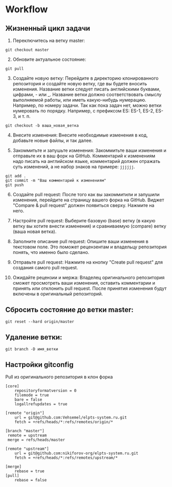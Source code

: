 # Workflow


## Жизненный цикл задачи

1. Переключитесь на ветку master:
```
git checkout master
```

2. Обновите актуальное состояние:
```
git pull
```
   
3. Создайте новую ветку:
Перейдите в директорию клонированного репозитория и создайте новую ветку, где вы будете вносить изменения. Название ветки следует писать английскими буквами, цифрами, - или _.
Название ветки должно соответствовать смыслу выполняемой работы, или иметь какую-нибудь нумерацию. Например, по номеру задачи. Так как пока задач нет, можно ветки нумеровать по порядку.
Например, с префиксом ES: ES-1, ES-2, ES-3, и т. п.
```
git checkout -b ваша_новая_ветка
```

4. Внесите изменения:
Внесите необходимые изменения в код, добавьте новые файлы, и так далее.

5. Закоммитьте и запушьте изменения:
Закоммитьте ваши изменения и отправьте их в ваш форк на GitHub. Комментарий к изменениям надо писать на английском языке, комментарий должен отражать суть изменений, а не набор знаков на примере: `jjjjjj`.
```
git add .
git commit -m "Ваш комментарий к изменениям"
git push
```

6. Создайте pull request:
После того как вы закоммитили и запушили изменения, перейдите на страницу вашего форка на GitHub. Виджет "Compare & pull request" должен появиться сверху. Нажмите на него.

7. Настройте pull request:
Выберите базовую (base) ветку (в какую ветку вы хотите внести изменения) и сравниваемую (compare) ветку (ваша новая ветка).

8. Заполните описание pull request:
Опишите ваши изменения в текстовом поле. Это поможет рецензентам и владельцу репозитория понять, что именно было сделано.

9. Отправьте pull request:
Нажмите на кнопку "Create pull request" для создания самого pull request.

10. Ожидайте рецензии и мержа:
Владелец оригинального репозитория сможет просмотреть ваши изменения, оставить комментарии и принять или отклонить pull request. После принятия изменения будут включены в оригинальный репозиторий.


## Сбросить состояние до ветки master:
```
git reset --hard origin/master
```

## Удаление ветки:
```
git branch -D имя_ветки
```


## Настройки gitconfig
Pull из оригинального репозитория в клон форка
```
[core]
    repositoryformatversion = 0
    filemode = true
    bare = false
    logallrefupdates = true

[remote "origin"]
    url = git@github.com:Vehsemel/elpts-system.ru.git
    fetch = +refs/heads/*:refs/remotes/origin/*

[branch "master"]
 remote = upstream
 merge = refs/heads/master

[remote "upstream"]
    url = git@github.com:nikiforov-org/elpts-system.ru.git
    fetch = +refs/heads/*:refs/remotes/upstream/*

[merge]
    rebase = true
[pull]
    rebase = false
```
